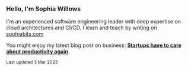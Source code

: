 ### Hello, I'm Sophia Willows

I'm an experienced software engineering leader with deep expertise on cloud architectures and CI/CD. I learn and teach by writing on [sophiabits.com](https://sophiabits.com/blog)

You might enjoy my latest blog post on business: **[Startups have to care about productivity again](https://sophiabits.com/blog/startups-have-to-care-about-productivity-again)**.

<sub>Last updated 3 Mar 2023</sub>
